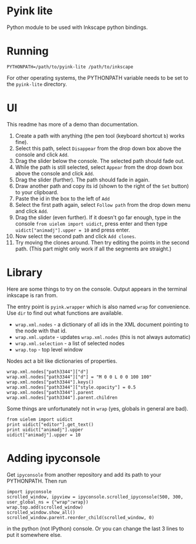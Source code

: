 # Pyink lite #

Python module to be used with Inkscape python bindings.

# Running #

    PYTHONPATH=/path/to/pyink-lite /path/to/inkscape

For other operating systems, the PYTHONPATH variable needs to be set to the `pyink-lite` directory.

# UI #

This readme has more of a demo than documentation.

1. Create a path with anything (the pen tool (keyboard shortcut `b`) works fine).
2. Select this path, select `Disappear` from the drop down box above the console and click `Add`.
3. Drag the slider below the console. The selected path should fade out.
4. While the path is still selected, select `Appear` from the drop down box above the console and click `Add`.
5. Drag the slider (further). The path should fade in again.
6. Draw another path and copy its id (shown to the right of the `Set` button) to your clipboard.
7. Paste the id in the box to the left of `Add`
8. Select the first path again, select `Follow path` from the drop down menu and click `Add`.
9. Drag the slider (even further). If it doesn't go far enough, type in the console `from uielem import uidict`, press enter and then type `uidict["animadj"].upper = 10` and press enter.
10. Now select the second path and click `Add clones`.
11. Try moving the clones around. Then try editing the points in the second path. (This part might only work if all the segments are straight.)

# Library #

Here are some things to try on the console. Output appears in the terminal inkscape is ran from.

The entry point is `pyink.wrapper` which is also named `wrap` for convenience. Use `dir` to find out what functions are available.

* `wrap.xml.nodes` - a dictionary of all ids in the XML document pointing to the node with that id.
* `wrap.xml.update` - updates `wrap.xml.nodes` (this is not always automatic)
* `wrap.xml.selection` - a list of selected nodes
* `wrap.top` - top level window

Nodes act a bit like dictionaries of properties.

    wrap.xml.nodes["path3344"]["d"]
	wrap.xml.nodes["path3344"]["d"] = "M 0 0 L 0 0 100 100"
	wrap.xml.nodes["path3344"].keys()
	wrap.xml.nodes["path3344"]["style.opacity"] = 0.5
	wrap.xml.nodes["path3344"].parent
	wrap.xml.nodes["path3344"].parent.children

Some things are unfortunately not in `wrap` (yes, globals in general are bad).

    from uielem import uidict
	print uidict["editor"].get_text()
	print uidict["animadj"].upper
	uidict["animadj"].upper = 10

# Adding ipyconsole #

Get `ipyconsole` from another repository and add its path to your PYTHONPATH. Then run

    import ipyconsole
    scrolled_window, ipyview = ipyconsole.scrolled_ipyconsole(500, 300, user_global_ns = {"wrap":wrap})
    wrap.top.add(scrolled_window)
    scrolled_window.show_all()
    scrolled_window.parent.reorder_child(scrolled_window, 0)

in the python (not IPython) console. Or you can change the last 3 lines to put it somewhere else.
